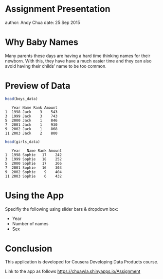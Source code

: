 Assignment Presentation
========================================================
author: Andy Chua
date: 25 Sep 2015

Why Baby Names
========================================================

Many parents these days are having a hard time thinking names for their newborn. With this, they have have a much easier time and they can also avoid having their childs' name to be too common.

Preview of Data
========================================================




```r
head(boys_data)
```

```
   Year Name Rank Amount
1  1998 Jack    3    543
3  1999 Jack    3    743
5  2000 Jack    1    846
7  2001 Jack    1    930
9  2002 Jack    1    868
11 2003 Jack    2    800
```

```r
head(girls_data)
```

```
   Year   Name Rank Amount
1  1998 Sophie   17    242
3  1999 Sophie   18    252
5  2000 Sophie   17    266
7  2001 Sophie   16    303
9  2002 Sophie    9    404
11 2003 Sophie    6    432
```
Using the App
========================================================
Specifiy the following using slider bars & dropdown box:
- Year
- Number of names
- Sex

Conclusion
========================================================
This application is developed for Cousera Developing Data Products course.

Link to the app as follows https://chuawla.shinyapps.io/Assignment
